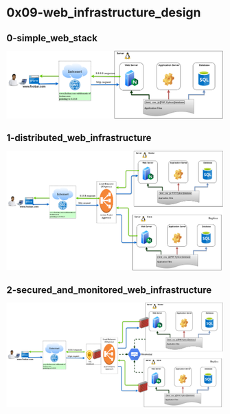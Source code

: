 # 0x09-web_infrastructure_design

## 0-simple_web_stack

![0-simple_web_stack.png](https://raw.githubusercontent.com/AndrewB4y/holberton-system_engineering-devops/master/0x09-web_infrastructure_design/images/0-simple_web_stack.png)


## 1-distributed_web_infrastructure

![0-simple_web_stack.png](https://raw.githubusercontent.com/AndrewB4y/holberton-system_engineering-devops/master/0x09-web_infrastructure_design/images/1-distributed_web_infrastructure.png)

## 2-secured_and_monitored_web_infrastructure

![0-simple_web_stack.png](https://raw.githubusercontent.com/AndrewB4y/holberton-system_engineering-devops/master/0x09-web_infrastructure_design/images/2-secured_and_monitored_web_infrastructure.png)
